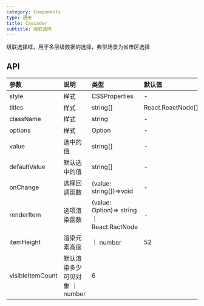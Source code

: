 ```yaml
---
category: Components
type: 通用
title: Cascader
subtitle: 级联选择
---
```


级联选择框，用于多层级数据的选择，典型场景为省市区选择

## API

| 参数      | 说明           | 类型          | 默认值 |
| :-------- | :------------- | :------------ | :----- |
| style     | 样式   | CSSProperties | -      |
| titles     | 样式   | string[] | React.ReactNode[] | -      |
| className | 样式   | string        | -      |
| options | 样式     | Option[](多列依赖children属性)       | -      |
| value | 选中的值   | string[]        | -      |
| defaultValue | 默认选中的值  | string[]        | -      |
| onChange   | 选择回调函数 | (value: string[])=>void      | -      |
| renderItem   | 选项渲染函数 | (value: Option)=> string ｜ React.RactNode | -  |
| itemHeight   | 渲染元素高度 | ｜ number | 52  |
| visibleItemCount   | 默认渲染多少可见对象 ｜ number | 6  |
